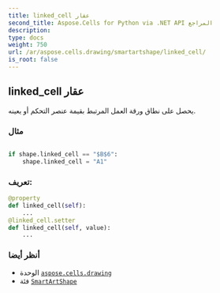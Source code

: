 ```yaml
---
title: linked_cell عقار
second_title: Aspose.Cells for Python via .NET API المراجع
description:
type: docs
weight: 750
url: /ar/aspose.cells.drawing/smartartshape/linked_cell/
is_root: false
---
```

##  linked_cell عقار

يحصل على نطاق ورقة العمل المرتبط بقيمة عنصر التحكم أو يعينه.

###  مثال

```python

if shape.linked_cell == "$B$6":
    shape.linked_cell = "A1"

```
###  تعريف:
```python
@property
def linked_cell(self):
    ...
@linked_cell.setter
def linked_cell(self, value):
    ...
```

###  أنظر أيضا
* الوحدة [`aspose.cells.drawing`](../../)
* فئة [`SmartArtShape`](/cells/python-net/ar/aspose.cells.drawing/smartartshape)
